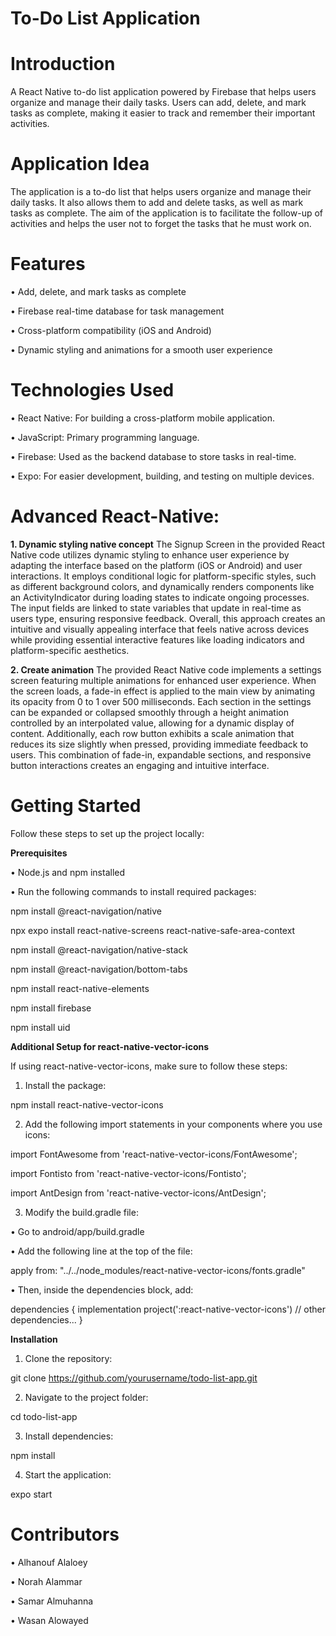# To-Do List Application


# Introduction

A React Native to-do list application powered by Firebase that helps users organize and manage their daily tasks. Users can add, delete, and mark tasks as complete, making it easier to track and remember their important activities.

# Application Idea


The application is a to-do list that helps users organize and manage their daily tasks. It
also allows them to add and delete tasks, as well as mark tasks as complete. The aim
of the application is to facilitate the follow-up of activities and helps the user not to
forget the tasks that he must work on.

# Features

 • Add, delete, and mark tasks as complete

 • Firebase real-time database for task management

 • Cross-platform compatibility (iOS and Android)

 • Dynamic styling and animations for a smooth user experience

# Technologies Used

 • React Native: For building a cross-platform mobile application.

 • JavaScript: Primary programming language.

 • Firebase: Used as the backend database to store tasks in real-time.

 • Expo: For easier development, building, and testing on multiple devices.

# Advanced React-Native:

**1. Dynamic styling native concept**
The Signup Screen in the provided React Native code utilizes dynamic styling to
enhance user experience by adapting the interface based on the platform (iOS or
Android) and user interactions. It employs conditional logic for platform-specific
styles, such as different background colors, and dynamically renders components like
an ActivityIndicator during loading states to indicate ongoing processes. The input
fields are linked to state variables that update in real-time as users type, ensuring
responsive feedback. Overall, this approach creates an intuitive and visually appealing
interface that feels native across devices while providing essential interactive features
like loading indicators and platform-specific aesthetics.


**2. Create animation**
The provided React Native code implements a settings screen featuring multiple
animations for enhanced user experience. When the screen loads, a fade-in effect is
applied to the main view by animating its opacity from 0 to 1 over 500 milliseconds.
Each section in the settings can be expanded or collapsed smoothly through a height
animation controlled by an interpolated value, allowing for a dynamic display of
content. Additionally, each row button exhibits a scale animation that reduces its size
slightly when pressed, providing immediate feedback to users. This combination of
fade-in, expandable sections, and responsive button interactions creates an engaging
and intuitive interface.

# Getting Started

Follow these steps to set up the project locally:

**Prerequisites**

 • Node.js and npm installed

 • Run the following commands to install required packages:

npm install @react-navigation/native

npx expo install react-native-screens react-native-safe-area-context

npm install @react-navigation/native-stack

npm install @react-navigation/bottom-tabs

npm install react-native-elements

npm install firebase

npm install uid



**Additional Setup for react-native-vector-icons**

If using react-native-vector-icons, make sure to follow these steps:

 1. Install the package:

npm install react-native-vector-icons


 2. Add the following import statements in your components where you use icons:

import FontAwesome from 'react-native-vector-icons/FontAwesome';

import Fontisto from 'react-native-vector-icons/Fontisto';

import AntDesign from 'react-native-vector-icons/AntDesign';


 3. Modify the build.gradle file:

 • Go to android/app/build.gradle

 • Add the following line at the top of the file:

apply from: "../../node_modules/react-native-vector-icons/fonts.gradle"


 • Then, inside the dependencies block, add:

dependencies {
    implementation project(':react-native-vector-icons')
    // other dependencies...
}



**Installation**

 1. Clone the repository:

git clone https://github.com/yourusername/todo-list-app.git


 2. Navigate to the project folder:

cd todo-list-app


 3. Install dependencies:

npm install


 4. Start the application:

expo start


# Contributors

 • Alhanouf Alaloey

 • Norah Alammar

 • Samar Almuhanna

 • Wasan Alowayed
